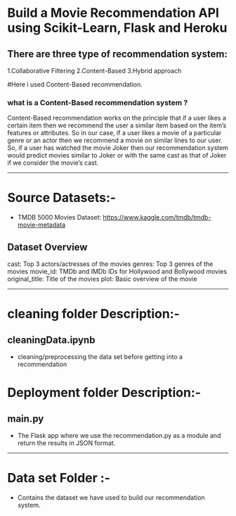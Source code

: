 
# Build a Movie Recommendation API using Scikit-Learn, Flask and Heroku

## There are three type of recommendation system:
1.Collaborative Filtering
2.Content-Based
3.Hybrid approach

#Here i used Content-Based recommendation.


### what is a  Content-Based recommendation system ?
Content-Based recommendation works on the principle that if a user likes a certain item then we recommend the user a similar item based on the item’s features or attributes. So in our case, if a user likes a movie of a particular genre or an actor then we recommend a movie on similar lines to our user. So, if a user has watched the movie Joker then our recommendation system would predict movies similar to Joker or with the same cast as that of Joker if we consider the movie’s cast.

<hr>

# Source Datasets:- 
- TMDB 5000 Movies Dataset: https://www.kaggle.com/tmdb/tmdb-movie-metadata

## Dataset Overview


cast: Top 3 actors/actresses of the movies
genres: Top 3 genres of the movies
movie_id: TMDb and IMDb IDs for Hollywood and Bollywood movies
original_title: Title of the movies
plot: Basic overview of the movie

<hr>

# cleaning folder Description:-
## cleaningData.ipynb 
- cleaning/preprocessing the data set before getting into a recommendation



# Deployment folder Description:- 
## main.py
- The Flask app where we use the recommendation.py as a module and return the results in JSON format. 

<hr> 

# Data set Folder :- 
- Contains the dataset we have used to build our recommendation system.

